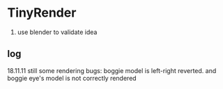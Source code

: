 # TinyRender

1. use blender to validate idea

## log

18.11.11
still some rendering bugs: boggie model is left-right reverted. and boggie eye's model is not correctly rendered